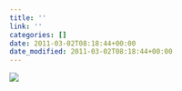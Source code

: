 ```yaml
---
title: ''
link: ''
categories: []
date: 2011-03-02T08:18:44+00:00
date_modified: 2011-03-02T08:18:44+00:00
---
```


![](http://share.hartl.co/instagram/2011-03-02.jpg)